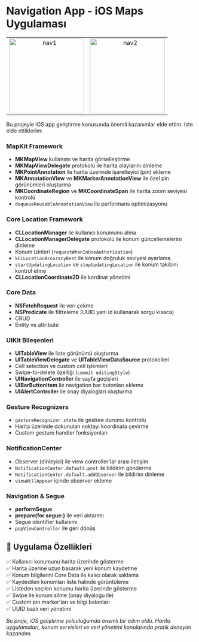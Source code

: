 # Navigation App - iOS Maps Uygulaması

<table align="center">
 <tr>
    <td align="center">
      <img src="https://github.com/user-attachments/assets/91b6018e-ac08-4cec-80a7-3c9194f9790b" alt="nav1" width="200"/>
    </td>
    <td align="center">
      <img src="https://github.com/user-attachments/assets/901f9b19-ff9e-4302-9bb1-562c2a178317" alt="nav2" width="200"/>
    </td>
 </tr>

</table>
Bu projeyle iOS app geliştirme konusunda önemli kazanımlar elde ettim. Iste elde ettiklerim:

### MapKit Framework
- **MKMapView** kullanımı ve harita görselleştirme
- **MKMapViewDelegate** protokolü ile harita olaylarını dinleme
- **MKPointAnnotation** ile harita üzerinde işaretleyici (pin) ekleme
- **MKAnnotationView** ve **MKMarkerAnnotationView** ile özel pin görünümleri oluşturma
- **MKCoordinateRegion** ve **MKCoordinateSpan** ile harita zoom seviyesi kontrolü
- `dequeueReusableAnnotationView` ile performans optimizasyonu

### Core Location Framework
- **CLLocationManager** ile kullanıcı konumunu alma
- **CLLocationManagerDelegate** protokolü ile konum güncellemelerini dinleme
- Konum izinleri (`requestWhenInUseAuthorization`)
- `kCLLocationAccuracyBest` ile konum doğruluk seviyesi ayarlama
- `startUpdatingLocation` ve `stopUpdatingLocation` ile konum takibini kontrol etme
- **CLLocationCoordinate2D** ile kordinat yönetimi

### Core Data
- **NSFetchRequest** ile veri çekme
- **NSPredicate** ile filtreleme (UUID yani id kullanarak sorgu kisaca)
- CRUD
- Entity ve attribute

### UIKit Bileşenleri
- **UITableView** ile liste görünümü oluşturma
- **UITableViewDelegate** ve **UITableViewDataSource** protokolleri
- Cell selection ve custom cell işlemleri
- Swipe-to-delete özelliği (`commit editingStyle`)
- **UINavigationController** ile sayfa geçişleri
- **UIBarButtonItem** ile navigation bar butonları ekleme
- **UIAlertController** ile onay diyalogları oluşturma

### Gesture Recognizers
- `gestureRecognizer.state` ile gesture durumu kontrolü
- Harita üzerinde dokunulan noktayı koordinata çevirme
- Custom gesture handler fonksiyonları

### NotificationCenter
- Observer (dinleyici) ile view controller'lar arası iletişim
- `NotificationCenter.default.post` ile bildirim gönderme
- `NotificationCenter.default.addObserver` ile bildirim dinleme
- `viewWillAppear` içinde observer ekleme

### Navigation & Segue
- **performSegue**
- **prepare(for segue:)** ile veri aktarımı
- Segue identifier kullanımı
- `popViewController` ile geri dönüş


## 🎯 Uygulama Özellikleri

✅ Kullanıcı konumunu harita üzerinde gösterme  
✅ Harita üzerine uzun basarak yeni konum kaydetme  
✅ Konum bilgilerini Core Data ile kalıcı olarak saklama  
✅ Kaydedilen konumları liste halinde görüntüleme  
✅ Listeden seçilen konumu harita üzerinde gösterme  
✅ Swipe ile konum silme (onay diyalogu ile)  
✅ Custom pin marker'ları ve bilgi balonları  
✅ UUID bazlı veri yönetimi  

*Bu proje, iOS geliştirme yolculuğumda önemli bir adım oldu. Harita uygulamaları, konum servisleri ve veri yönetimi konularında pratik deneyim kazandım.*
